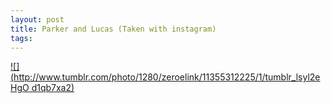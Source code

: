 ```yaml
--- 
layout: post
title: Parker and Lucas (Taken with instagram)
tags: 
---
```

[![](http://www.tumblr.com/photo/1280/zeroelink/11355312225/1/tumblr_lsyl2eHgO
d1qb7xa2)](http://instagr.am/p/P63m6/)

